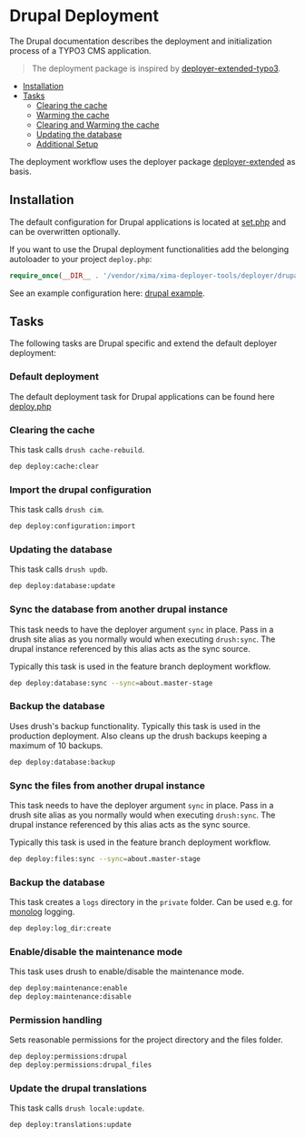 # Drupal Deployment

The Drupal documentation describes the deployment and initialization process of a TYPO3 CMS application.

> The deployment package is inspired by [deployer-extended-typo3](https://github.com/sourcebroker/deployer-extended-typo3).

* [Installation](#installation)
* [Tasks](#tasks)
  + [Clearing the cache](#clearing-the-cache)
  + [Warming the cache](#warming-the-cache)
  + [Clearing and Warming the cache](#clearing-and-warming-the-cache)
  + [Updating the database](#updating-the-database)
  + [Additional Setup](#additional-setup)


The deployment workflow uses the deployer package [deployer-extended](https://github.com/sourcebroker/deployer-extended) as basis. 

## Installation

The default configuration for Drupal applications is located at [set.php](../deployer/drupal/config/set.php) and can be overwritten optionally.

If you want to use the Drupal deployment functionalities add the belonging autoloader to your project `deploy.php`:

```php
require_once(__DIR__ . '/vendor/xima/xima-deployer-tools/deployer/drupal/autoload.php');
```

See an example configuration here: [drupal example](../deployer/drupal/example/).

## Tasks

The following tasks are Drupal specific and extend the default deployer deployment:

### Default deployment

The default deployment task for Drupal applications can be found here  [deploy.php](../deployer/drupal/task/deploy.php)

### Clearing the cache

This task calls `drush cache-rebuild`.

```bash
dep deploy:cache:clear
```

### Import the drupal configuration

This task calls `drush cim`.

```bash
dep deploy:configuration:import
```

### Updating the database

This task calls `drush updb`.

```bash
dep deploy:database:update
```

### Sync the database from another drupal instance

This task needs to have the deployer argument `sync` in place. Pass in a drush site alias as you normally would when executing `drush:sync`. The drupal instance referenced by this alias acts as the sync source.

Typically this task is used in the feature branch deployment workflow.

```bash
dep deploy:database:sync --sync=about.master-stage
```

### Backup the database

Uses drush's backup functionality. Typically this task is used in the production deployment. Also cleans up the drush backups keeping a maximum of 10 backups.

```bash
dep deploy:database:backup
```

### Sync the files from another drupal instance

This task needs to have the deployer argument `sync` in place. Pass in a drush site alias as you normally would when executing `drush:sync`. The drupal instance referenced by this alias acts as the sync source.

Typically this task is used in the feature branch deployment workflow.

```bash
dep deploy:files:sync --sync=about.master-stage
```

### Backup the database

This task creates a `logs` directory in the `private` folder. Can be used e.g. for [monolog](https://www.drupal.org/project/monolog) logging.

```bash
dep deploy:log_dir:create
```

### Enable/disable the maintenance mode

This task uses drush to enable/disable the maintenance mode.

```bash
dep deploy:maintenance:enable
dep deploy:maintenance:disable
```

### Permission handling

Sets reasonable permissions for the project directory and the files folder.

```bash
dep deploy:permissions:drupal
dep deploy:permissions:drupal_files
```

### Update the drupal translations

This task calls `drush locale:update`.

```bash
dep deploy:translations:update
```
